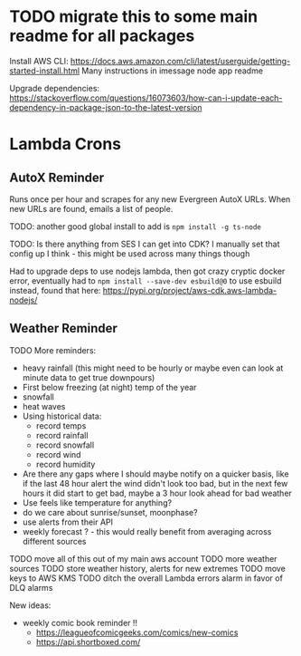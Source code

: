 # TODO migrate this to some main readme for all packages

Install AWS CLI: https://docs.aws.amazon.com/cli/latest/userguide/getting-started-install.html
Many instructions in imessage node app readme

Upgrade dependencies: https://stackoverflow.com/questions/16073603/how-can-i-update-each-dependency-in-package-json-to-the-latest-version

# Lambda Crons

## AutoX Reminder

Runs once per hour and scrapes for any new Evergreen AutoX URLs. When new URLs are found, emails a list of people.

TODO: another good global install to add is `npm install -g ts-node`

TODO: Is there anything from SES I can get into CDK? I manually set that config up I think - this might be used across many things though

Had to upgrade deps to use nodejs lambda, then got crazy cryptic docker error, eventually had to `npm install --save-dev esbuild@0` to use esbuild instead, found that here: https://pypi.org/project/aws-cdk.aws-lambda-nodejs/

## Weather Reminder

TODO More reminders:
* heavy rainfall (this might need to be hourly or maybe even can look at minute data to get true downpours)
* First below freezing (at night) temp of the year
* snowfall
* heat waves
* Using historical data:
  * record temps
  * record rainfall
  * record snowfall
  * record wind
  * record humidity
* Are there any gaps where I should maybe notify on a quicker basis, like if the last 48 hour alert the wind didn't look too bad, but in the next few hours it did start to get bad, maybe a 3 hour look ahead for bad weather
* Use feels like temperature for anything?
* do we care about sunrise/sunset, moonphase?
* use alerts from their API
* weekly forecast ? - this would really benefit from averaging across different sources

TODO move all of this out of my main aws account
TODO more weather sources
TODO store weather history, alerts for new extremes
TODO move keys to AWS KMS
TODO ditch the overall Lambda errors alarm in favor of DLQ alarms


New ideas:

* weekly comic book reminder !!
  * https://leagueofcomicgeeks.com/comics/new-comics
  * https://api.shortboxed.com/